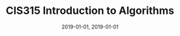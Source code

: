 ---
title: "CIS315 Introduction to Algorithms"
collection: teaching
type: "Teaching assistant"
permalink: /teaching/cis315
venue: "University of Oregon, Computer and Information Science"
date: 2019-01-01, 2019-01-01
location: "Eugene, USA"
---